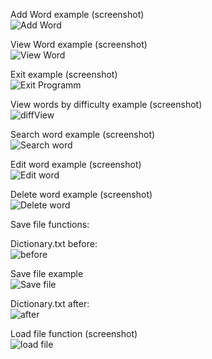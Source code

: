 Add Word example (screenshot)  
![Add Word](screenshots/addWordExecute.png?raw=true "Add Word")  



View Word example (screenshot)  
![View Word](screenshots/viewWordExecute.png?raw=true "View Word")



Exit example (screenshot)  
![Exit Programm](screenshots/exitExample.png?raw=true "Exit Programm")



View words by difficulty example (screenshot)  
![diffView](screenshots/viewByDiff.png?raw=true "diffView")



Search word example (screenshot)  
![Search word](screenshots/searchExample.png?raw=true "Search word")



Edit word example (screenshot)  
![Edit word](screenshots/editExample.png?raw=true "Edit word")



Delete word example (screenshot)  
![Delete word](screenshots/deleteExample.png?raw=true "Delete word")




Save file functions:

Dictionary.txt before:  
![before](screenshots/before.png?raw=true "before")

Save file example  
![Save file](screenshots/save.png?raw=true "Save file")

Dictionary.txt after:  
![after](screenshots/after.png?raw=true "after")




Load file function (screenshot)  
![load file](screenshots/loadFile.png?raw=true "loadfile")